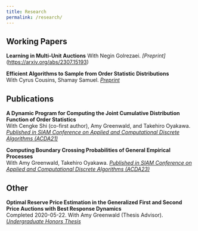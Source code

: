 ```yaml
---
title: Research
permalink: /research/
---
```



## Working Papers

**Learning in Multi-Unit Auctions**
  With Negin Golrezaei.
  *[Preprint]*(https://arxiv.org/abs/2307.15193)
  
**Efficient Algorithms to Sample from Order Statistic Distributions**  
  With Cyrus Cousins, Shamay Samuel.
  *[Preprint](/files/Efficiently_Sampling_Order_Statistics.pdf)*
  
  
## Publications

**A Dynamic Program for Computing the Joint Cumulative Distribution Function of Order Statistics**  
  With Cengke Shi (co-first author), Amy Greenwald, and Takehiro Oyakawa.  
  *[Published in _SIAM Conference on Applied and Computational Discrete Algorithms (ACDA21)_](https://epubs.siam.org/doi/abs/10.1137/1.9781611976830.15?af=R)*

**Computing Boundary Crossing Probabilities of General Empirical Processes**  
  With Amy Greenwald, Takehiro Oyakawa.
  *[Published in _SIAM Conference on Applied and Computational Discrete Algorithms (ACDA23)_](https://epubs.siam.org/doi/10.1137/1.9781611977714.21)*
  
## Other

**Optimal Reserve Price Estimation in the Generalized First and Second Price Auctions with Best Response Dynamics**  
  Completed 2020-05-22. With Amy Greenwald (Thesis Advisor).
  *[Undergraduate Honors Thesis](http://cs.brown.edu/research/pubs/theses/ugrad/2020/galgana.rigel.pdf)*

